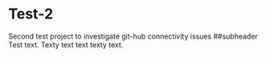 # Test-2
Second test project to investigate git-hub connectivity issues
##subheader
Test text. 
Texty text text texty text.
